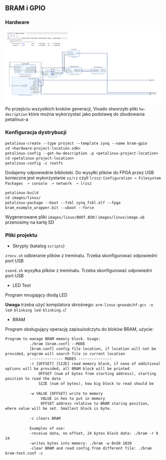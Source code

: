 ## BRAM i GPIO
### Hardware
![alt text](./docs/bram-with-gpio.jpg "BRAM controller z GPIO")
Po przejściu wszystkich kroków generacji, Vivado stworzyło pliki `hw-decription` które można wykorzystać jako podstawę do zbudowania petalinux-a
### Konfiguracja dystrybucji
```
petalinux-create --type project --template zynq --name bram-gpio
cd <hardware-project-location.sdk>
petalinux-config --get-hw-description -p <petalinux-project-location>
cd <petalinux-project-location>
petalinux-config -c rootfs
``` 
Dodajemy odpowiednie biblioteki. Do wysyłki plików do FPGA przez USB konieczne jest wykorzystanie `sz/rz` czyli `lrzsz`: `Configuration → Filesystem Packages  → console  → network  → lrzsz`
``` 
petalinux-build
cd images/linux/
petalinux-package --boot --fsbl zynq_fsbl.elf --fpga bram_example_wrapper.bit --uboot --force
 ```
Wygenerowane pliki `images/linux/BOOT.BIN` i `images/linux/image.ub` przenosimy na kartę SD
### Pliki projektu
- Skrypty (katalog `scripts`)

`zrecv.sh` odbieranie plików z treminalu. Trzeba skonfigurować odpowiedni port USB
 
`zsend.sh` wysyłka plików z treminalu. Trzeba skonfigurować odpowiedni port USB

- LED Test

Program mrugający diodą LED 

**Uwaga** trzeba użyć kompilatora skrośnego: `arm-linux-gnueabihf-gcc -o led-blinking led-blinking.c`!  

- BRAM

Program obsługujący operację zapisu/odczytu do bloków BRAM, użycie:

```
Program to manage BRAM memory block. Usage:
           ./bram [bram.conf] --MODE
           [bram.conf] config file location, if location will not be provided, program will search file in current location
           --------------- MODES ---------------
           -r [OFFSET] [SIZE] read memory block, if none of additional options will be provided, all BRAM block will be printed
               OFFSET (num of bytes from starting address), starting position to read the data
               SIZE (num of bytes), how big block to read should be
               
           -w VALUE [OFFSET] write to memory
                VALUE in hex to put in memory
                OFFSET address relative to BRAM staring position, where value will be set. Smallest block is byte.
                
           -c clears BRAM
           
           Examples of use:
           -receive data, no offset, 24 bytes block data: ./bram -r 0 24
           -writes bytes into memory: ./bram -w 0x50 1020
           -clear BRAM and read config from different file: ./bram bram-test.conf -c
```